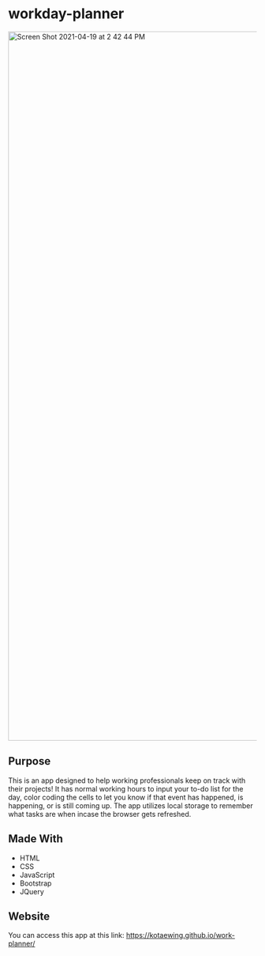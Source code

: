 # workday-planner

<img width="1435" alt="Screen Shot 2021-04-19 at 2 42 44 PM" src="https://user-images.githubusercontent.com/79291655/115331909-077eb000-a154-11eb-984a-0428e0e49e4a.png">


## Purpose
This is an app designed to help working professionals keep on track with their projects!  It has normal working hours to input your to-do list for the day, color coding the cells to let you know if that event has happened, is happening, or is still coming up. The app utilizes local storage to remember what tasks are when incase the browser gets refreshed.

## Made With
* HTML
* CSS
* JavaScript
* Bootstrap
* JQuery

## Website
You can access this app at this link: https://kotaewing.github.io/work-planner/

